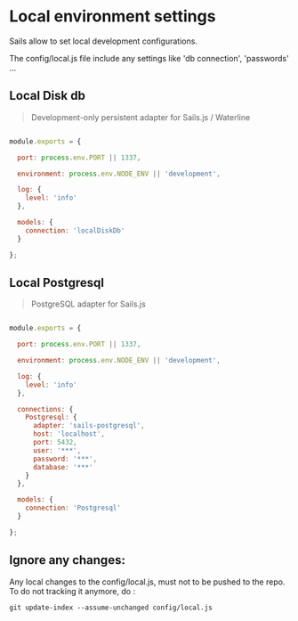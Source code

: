 # Local environment settings

Sails allow to set local development configurations.

The config/local.js file include any settings like 'db connection', 'passwords' ...

## Local Disk db
 
> Development-only persistent adapter for Sails.js / Waterline 
 
``` js

module.exports = {

  port: process.env.PORT || 1337,

  environment: process.env.NODE_ENV || 'development',

  log: {
    level: 'info'
  },

  models: {
    connection: 'localDiskDb'
  }

};

```


## Local Postgresql

> PostgreSQL adapter for Sails.js
 
``` js

module.exports = {

  port: process.env.PORT || 1337,

  environment: process.env.NODE_ENV || 'development',

  log: {
    level: 'info'
  },

  connections: {
    Postgresql: {
      adapter: 'sails-postgresql',
      host: 'localhost',
      port: 5432,
      user: '***',
      password: '***',
      database: '***'
    }
  },

  models: {
    connection: 'Postgresql'
  }

};

```

## Ignore any changes:
 
Any local changes to the config/local.js, must not to be pushed to the repo.
To do not tracking it anymore, do :
 
``` shell
git update-index --assume-unchanged config/local.js
```
